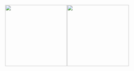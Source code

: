 <img src="https://upload.wikimedia.org/wikipedia/commons/thumb/8/8e/Nextjs-logo.svg/800px-Nextjs-logo.svg.png" width="200" /><img src="https://upload.wikimedia.org/wikipedia/commons/thumb/a/a7/React-icon.svg/1280px-React-icon.svg.png" width="200" />